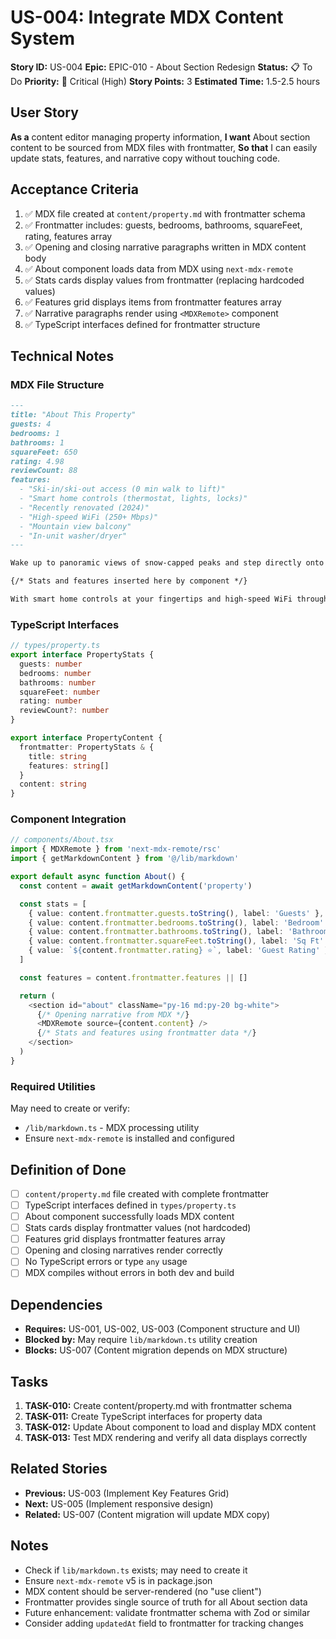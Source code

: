 # US-004: Integrate MDX Content System

**Story ID:** US-004
**Epic:** EPIC-010 - About Section Redesign
**Status:** 📋 To Do
**Priority:** 🔴 Critical (High)
**Story Points:** 3
**Estimated Time:** 1.5-2.5 hours

## User Story

**As a** content editor managing property information,
**I want** About section content to be sourced from MDX files with frontmatter,
**So that** I can easily update stats, features, and narrative copy without touching code.

## Acceptance Criteria

1. ✅ MDX file created at `content/property.md` with frontmatter schema
2. ✅ Frontmatter includes: guests, bedrooms, bathrooms, squareFeet, rating, features array
3. ✅ Opening and closing narrative paragraphs written in MDX content body
4. ✅ About component loads data from MDX using `next-mdx-remote`
5. ✅ Stats cards display values from frontmatter (replacing hardcoded values)
6. ✅ Features grid displays items from frontmatter features array
7. ✅ Narrative paragraphs render using `<MDXRemote>` component
8. ✅ TypeScript interfaces defined for frontmatter structure

## Technical Notes

### MDX File Structure
```markdown
---
title: "About This Property"
guests: 4
bedrooms: 1
bathrooms: 1
squareFeet: 650
rating: 4.98
reviewCount: 88
features:
  - "Ski-in/ski-out access (0 min walk to lift)"
  - "Smart home controls (thermostat, lights, locks)"
  - "Recently renovated (2024)"
  - "High-speed WiFi (250+ Mbps)"
  - "Mountain view balcony"
  - "In-unit washer/dryer"
---

Wake up to panoramic views of snow-capped peaks and step directly onto the slopes from your private entrance. This thoughtfully designed condo at 11 Emmons Road offers true ski-in/ski-out access—no shuttles, no walking, just pure mountain convenience. Inside, you'll find a perfect blend of modern comfort and alpine charm, recently updated in 2024 to exceed the expectations of discerning travelers.

{/* Stats and features inserted here by component */}

With smart home controls at your fingertips and high-speed WiFi throughout, this mountain retreat seamlessly blends modern technology with natural beauty. Whether you're here for epic powder days or peaceful mountain evenings, you'll appreciate the attention to detail that makes this condo feel like home.
```

### TypeScript Interfaces
```typescript
// types/property.ts
export interface PropertyStats {
  guests: number
  bedrooms: number
  bathrooms: number
  squareFeet: number
  rating: number
  reviewCount?: number
}

export interface PropertyContent {
  frontmatter: PropertyStats & {
    title: string
    features: string[]
  }
  content: string
}
```

### Component Integration
```typescript
// components/About.tsx
import { MDXRemote } from 'next-mdx-remote/rsc'
import { getMarkdownContent } from '@/lib/markdown'

export default async function About() {
  const content = await getMarkdownContent('property')

  const stats = [
    { value: content.frontmatter.guests.toString(), label: 'Guests' },
    { value: content.frontmatter.bedrooms.toString(), label: 'Bedroom' },
    { value: content.frontmatter.bathrooms.toString(), label: 'Bathroom' },
    { value: content.frontmatter.squareFeet.toString(), label: 'Sq Ft' },
    { value: `${content.frontmatter.rating} ⭐`, label: 'Guest Rating' },
  ]

  const features = content.frontmatter.features || []

  return (
    <section id="about" className="py-16 md:py-20 bg-white">
      {/* Opening narrative from MDX */}
      <MDXRemote source={content.content} />
      {/* Stats and features using frontmatter data */}
    </section>
  )
}
```

### Required Utilities
May need to create or verify:
- `/lib/markdown.ts` - MDX processing utility
- Ensure `next-mdx-remote` is installed and configured

## Definition of Done

- [ ] `content/property.md` file created with complete frontmatter
- [ ] TypeScript interfaces defined in `types/property.ts`
- [ ] About component successfully loads MDX content
- [ ] Stats cards display frontmatter values (not hardcoded)
- [ ] Features grid displays frontmatter features array
- [ ] Opening and closing narratives render correctly
- [ ] No TypeScript errors or type `any` usage
- [ ] MDX compiles without errors in both dev and build

## Dependencies

- **Requires:** US-001, US-002, US-003 (Component structure and UI)
- **Blocked by:** May require `lib/markdown.ts` utility creation
- **Blocks:** US-007 (Content migration depends on MDX structure)

## Tasks

1. **TASK-010:** Create content/property.md with frontmatter schema
2. **TASK-011:** Create TypeScript interfaces for property data
3. **TASK-012:** Update About component to load and display MDX content
4. **TASK-013:** Test MDX rendering and verify all data displays correctly

## Related Stories

- **Previous:** US-003 (Implement Key Features Grid)
- **Next:** US-005 (Implement responsive design)
- **Related:** US-007 (Content migration will update MDX copy)

## Notes

- Check if `lib/markdown.ts` exists; may need to create it
- Ensure `next-mdx-remote` v5 is in package.json
- MDX content should be server-rendered (no "use client")
- Frontmatter provides single source of truth for all About section data
- Future enhancement: validate frontmatter schema with Zod or similar
- Consider adding `updatedAt` field to frontmatter for tracking changes
